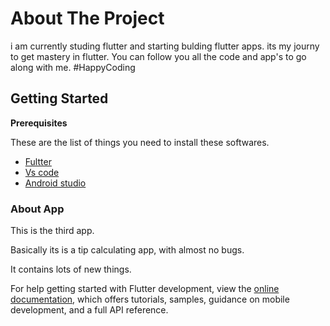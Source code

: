 # About The Project

i am currently studing flutter and starting bulding flutter apps. 
its my journy to get mastery in flutter. You can follow you all the code and app's 
to go along with me. 
#HappyCoding 

## Getting Started

 **Prerequisites**

 These are the list of things you need to install these softwares.
 
 * [Fultter](http://flutter.dev/)
 * [Vs code](https://code.visualstudio.com/)
 * [Android studio](https://developer.android.com/studio)
 
 ### About App
 
 This is the third app.
 
 Basically its is a tip calculating app, with almost no bugs.
  
 It contains lots of new things. 


For help getting started with Flutter development, view the
[online documentation](https://docs.flutter.dev/), which offers tutorials,
samples, guidance on mobile development, and a full API reference.
